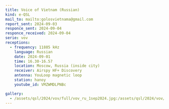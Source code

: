 ```yaml
---
title: Voice of Vietnam (Russian)
kind: e-QSL
mail_to: mailto:golosvietnama@gmail.com
report_sent: 2024-09-03
responce_sent: 2024-09-04
responce_received: 2024-09-04
serie: vov
receptions:
  - frequency: 11885 kHz
    language: Russian
    date: 2024-09-01
    time: 16.30-16.57
    location: Moscow, Russia (inside city)
    receiver: Airspy HF+ Discovery
    antenna: YouLoop magnetic loop
    station: hanoy
    youtube_id: VMZWMDLPNBc

gallery:
  - /assets/qsl/2024/vov/full/vov_ru_1sep2024.jpg:/assets/qsl/2024/vov/small/vov_ru_1sep2024.jpg
---
```

